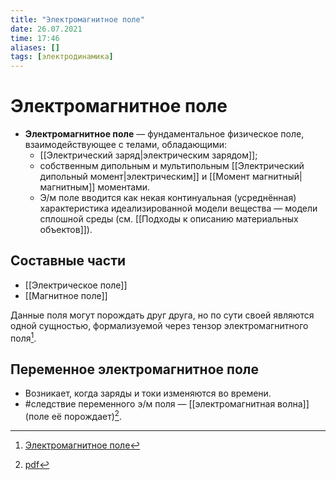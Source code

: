 ```yaml
---
title: "Электромагнитное поле"
date: 26.07.2021
time: 17:46
aliases: []
tags: [электродинамика]
---
```


# Электромагнитное поле

- **Электромагнитное поле** — фундаментальное физическое поле, взаимодействующее с телами, обладающими:
	- [[Электрический заряд|электрическим зарядом]];
	- собственным дипольным и мультипольным [[Электрический дипольный момент|электрическим]] и [[Момент магнитный|магнитным]] моментами. 
	- Э/м поле вводится как некая континуальная (усреднённая) характеристика идеализированной модели вещества — модели сплошной среды (см. [[Подходы к описанию материальных объектов]]).

## Составные части

- [[Электрическое поле]]
- [[Магнитное поле]]

Данные поля могут порождать друг друга, но по сути своей являются одной сущностью, формализуемой через тензор электромагнитного поля[^1].

## Переменное электромагнитное поле

- Возникает, когда заряды и токи изменяются во времени.
- #следствие переменного э/м поля — [[электромагнитная волна]] (поле её порождает)[^2].

[^1]: [Электромагнитное поле](zotero://select/items/@ElektromagnitnoePole2021)
[^2]: [pdf](zotero://open-pdf/library/items/XN5K97GI?page=11&annotation=3AUDHT3L)